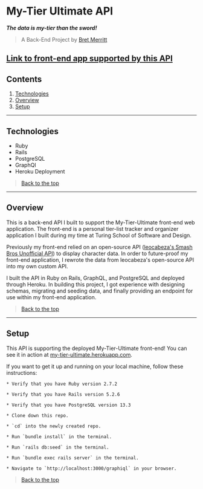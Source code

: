 # My-Tier Ultimate API
***The data is my-tier than the sword!***

> A Back-End Project by [Bret Merritt](https://github.com/bretm9)

[Link to front-end app supported by this API](https://my-tier-ultimate.herokuapp.com/)
---
## Contents
1. [Technologies](#technologies)
1. [Overview](#overview)
1. [Setup](#setup)


---
 ## Technologies
  - Ruby
  - Rails
  - PostgreSQL
  - GraphQl
  - Heroku Deployment
  
> [Back to the top](#my-tier-ultimate-api)
 ---

## Overview

  This is a back-end API I built to support the My-Tier-Ultimate front-end web application. The front-end is a personal tier-list tracker and organizer application I built during my time at Turing School of Software and Design. 

Previously my front-end relied on an open-source API ([leocabeza's Smash Bros Unofficial API](https://github.com/leocabeza/smashbros-unofficial-api)) to display character data. In order to future-proof my front-end application, I rewrote the data from leocabeza's open-source API into my own custom API. 

I built the API in Ruby on Rails, GraphQL, and PostgreSQL and deployed through Heroku. In building this project, I got experience with designing schemas, migrating and seeding data, and finally providing an endpoint for use within my front-end application.

> [Back to the top](#my-tier-ultimate-api)
---
## Setup

This API is supporting the deployed My-Tier-Ultimate front-end! You can see it in action at [my-tier-ultimate.herokuapp.com](https://my-tier-ultimate.herokuapp.com/).

  If you want to get it up and running on your local machine, follow these instructions:
  
    * Verify that you have Ruby version 2.7.2
    
    * Verify that you have Rails version 5.2.6
    
    * Verify that you have PostgreSQL version 13.3
  
    * Clone down this repo.
    
    * `cd` into the newly created repo.
    
    * Run `bundle install` in the terminal.
    
    * Run `rails db:seed` in the terminal.
    
    * Run `bundle exec rails server` in the terminal.
    
    * Navigate to `http://localhost:3000/graphiql` in your browser.

> [Back to the top](#my-tier-ultimate-api)

